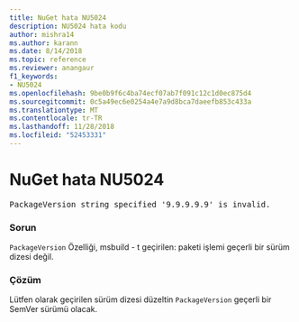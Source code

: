 ```yaml
---
title: NuGet hata NU5024
description: NU5024 hata kodu
author: mishra14
ms.author: karann
ms.date: 8/14/2018
ms.topic: reference
ms.reviewer: anangaur
f1_keywords:
- NU5024
ms.openlocfilehash: 9be0b9f6c4ba74ecf07ab7f091c12c1d0ec875d4
ms.sourcegitcommit: 0c5a49ec6e0254a4e7a9d8bca7daeefb853c433a
ms.translationtype: MT
ms.contentlocale: tr-TR
ms.lasthandoff: 11/28/2018
ms.locfileid: "52453331"
---
```

# <a name="nuget-error-nu5024"></a>NuGet hata NU5024
<pre>PackageVersion string specified '9.9.9.9.9' is invalid.</pre>

### <a name="issue"></a>Sorun

`PackageVersion` Özelliği, msbuild - t geçirilen: paketi işlemi geçerli bir sürüm dizesi değil.


### <a name="solution"></a>Çözüm

Lütfen olarak geçirilen sürüm dizesi düzeltin `PackageVersion` geçerli bir SemVer sürümü olacak.

